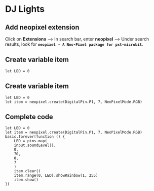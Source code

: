# DJ Lights

## Add neopixel extension
Click on **Extensions** --> In search bar, enter **neopixel** --> 
Under search results, look for **`` neopixel - A Neo-Pixel package for pxt-microbit ``**.

## Create variable item
```blocks
let LED = 0
```

## Create variable item
```blocks
let LED = 0
let item = neopixel.create(DigitalPin.P1, 7, NeoPixelMode.RGB)
```

## Complete code
```blocks
let LED = 0
let item = neopixel.create(DigitalPin.P1, 7, NeoPixelMode.RGB)
basic.forever(function () {
    LED = pins.map(
    input.soundLevel(),
    0,
    70,
    0,
    7
    )
    item.clear()
    item.range(0, LED).showRainbow(1, 255)
    item.show()
})
```